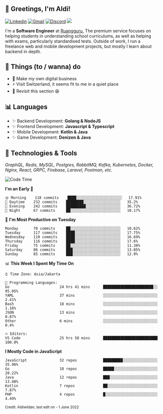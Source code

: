 <!-- Greetings -->
## 👋 Greetings, I'm Aldi!

<!-- Social Media -->
[![Linkedin](https://img.shields.io/badge/-aldiwildan-blue?style=flat&logo=Linkedin&logoColor=white)](https://www.linkedin.com/in/aldiwildan/)
[![Gmail](https://img.shields.io/badge/-aldiwild77@gmail.com-c14438?style=flat&logo=Gmail&logoColor=white)](mailto:aldiwild77@gmail.com)
[![Discord](https://img.shields.io/badge/-Chroma-5663F7?style=flat&logo=Discord&logoColor=white)](https://discord.gg/BUxraQ8)
![](https://komarev.com/ghpvc/?username=aldiwildan77&label=Visitor&color=2bbc8a)

<!-- Introduction -->
I'm a **Software Engineer** at [Ruangguru](https://ruangguru.com), The premium service focuses on helping students in understanding school curriculums, as well as helping with exams, particularly standardised tests. Outside of work, I run a freelance web and mobile development projects, but mostly I learn about backend in depth.

## 📃 Things (to / wanna) do
- 🐝 Make my own digital business
- ⚡ Visit Switzerland, it seems fit to me in a quiet place
- 🌱 Revisit this section 😆

## 📊 Languages
- ✨ Backend Development: **Golang & NodeJS**
- ✨ Frontend Development: **Javascript & Typescript**
- ✨ Mobile Development: **Kotlin & Java**
- ✨ Game Development: **Denizen & Java**

## 🔧 Technologies & Tools
*GraphQL, Redis, MySQL, Postgres, RabbitMQ, Kafka, Kubernetes, Docker, Nginx, React, GRPC, Firebase, Laravel, Postman, etc.*

<!--START_SECTION:waka-->
![Code Time](http://img.shields.io/badge/Code%20Time-892%20hrs%2031%20mins-blue)

**I'm an Early 🐤** 

```text
🌞 Morning    118 commits    ████░░░░░░░░░░░░░░░░░░░░░   17.91% 
🌆 Daytime    232 commits    ████████░░░░░░░░░░░░░░░░░   35.2% 
🌃 Evening    242 commits    █████████░░░░░░░░░░░░░░░░   36.72% 
🌙 Night      67 commits     ██░░░░░░░░░░░░░░░░░░░░░░░   10.17%

```
📅 **I'm Most Productive on Tuesday** 

```text
Monday       70 commits     ██░░░░░░░░░░░░░░░░░░░░░░░   10.62% 
Tuesday      117 commits    ████░░░░░░░░░░░░░░░░░░░░░   17.75% 
Wednesday    110 commits    ████░░░░░░░░░░░░░░░░░░░░░   16.69% 
Thursday     116 commits    ████░░░░░░░░░░░░░░░░░░░░░   17.6% 
Friday       75 commits     ██░░░░░░░░░░░░░░░░░░░░░░░   11.38% 
Saturday     86 commits     ███░░░░░░░░░░░░░░░░░░░░░░   13.05% 
Sunday       85 commits     ███░░░░░░░░░░░░░░░░░░░░░░   12.9%

```


📊 **This Week I Spent My Time On** 

```text
⌚︎ Time Zone: Asia/Jakarta

💬 Programming Languages: 
Go                       24 hrs 41 mins      ███████████████████████░░   95.05% 
YAML                     37 mins             ░░░░░░░░░░░░░░░░░░░░░░░░░   2.41% 
Bash                     18 mins             ░░░░░░░░░░░░░░░░░░░░░░░░░   1.16% 
JSON                     13 mins             ░░░░░░░░░░░░░░░░░░░░░░░░░   0.87% 
Other                    6 mins              ░░░░░░░░░░░░░░░░░░░░░░░░░   0.4%

🔥 Editors: 
VS Code                  25 hrs 58 mins      █████████████████████████   100.0%

```

**I Mostly Code in JavaScript** 

```text
JavaScript               32 repos            █████████░░░░░░░░░░░░░░░░   35.96% 
Go                       18 repos            █████░░░░░░░░░░░░░░░░░░░░   20.22% 
Java                     12 repos            ███░░░░░░░░░░░░░░░░░░░░░░   13.48% 
Kotlin                   7 repos             ██░░░░░░░░░░░░░░░░░░░░░░░   7.87% 
PHP                      4 repos             █░░░░░░░░░░░░░░░░░░░░░░░░   4.49%

```



<!--END_SECTION:waka-->

<sub>Credit: Aldiwildan, last edit on - 1 June 2022</sub>
